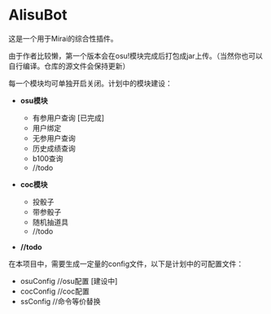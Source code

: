 # AlisuBot

这是一个用于Mirai的综合性插件。

由于作者比较懒，第一个版本会在osu!模块完成后打包成jar上传。（当然你也可以自行编译。仓库的源文件会保持更新） 


每一个模块均可单独开启关闭。计划中的模块建设：

 - **osu模块**
    
    - 有参用户查询 [已完成]
    - 用户绑定
    - 无参用户查询
    - 历史成绩查询
    - b100查询
    - //todo
    

 - **coc模块**

    - 投骰子
    - 带参骰子
    - 随机抽道具
    - //todo
 
 - **//todo**

 在本项目中，需要生成一定量的config文件，以下是计划中的可配置文件：

 - osuConfig //osu配置 [建设中]
 - cocConfig //coc配置
 - ssConfig  //命令等价替换


